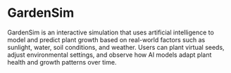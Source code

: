 # GardenSim
GardenSim is an interactive simulation that uses artificial intelligence to model and predict plant growth based on real-world factors such as sunlight, water, soil conditions, and weather. Users can plant virtual seeds, adjust environmental settings, and observe how AI models adapt plant health and growth patterns over time.
